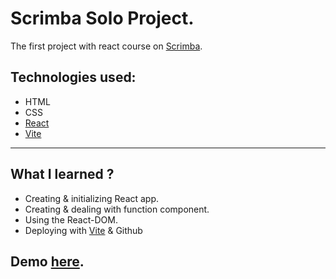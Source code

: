 # Scrimba Solo Project.

The first project with react course on [Scrimba](https://scrimba.com).

## Technologies used:

- HTML
- CSS
- [React](https://reactjs.org/)
- [Vite](https://vitejs.dev/)

---

## What I learned ?

- Creating & initializing React app.
- Creating & dealing with function component.
- Using the React-DOM.
- Deploying with [Vite](https://vitejs.dev/) & Github

## Demo [here](https://bundybujet.github.io/scrimba-solo-project/).
